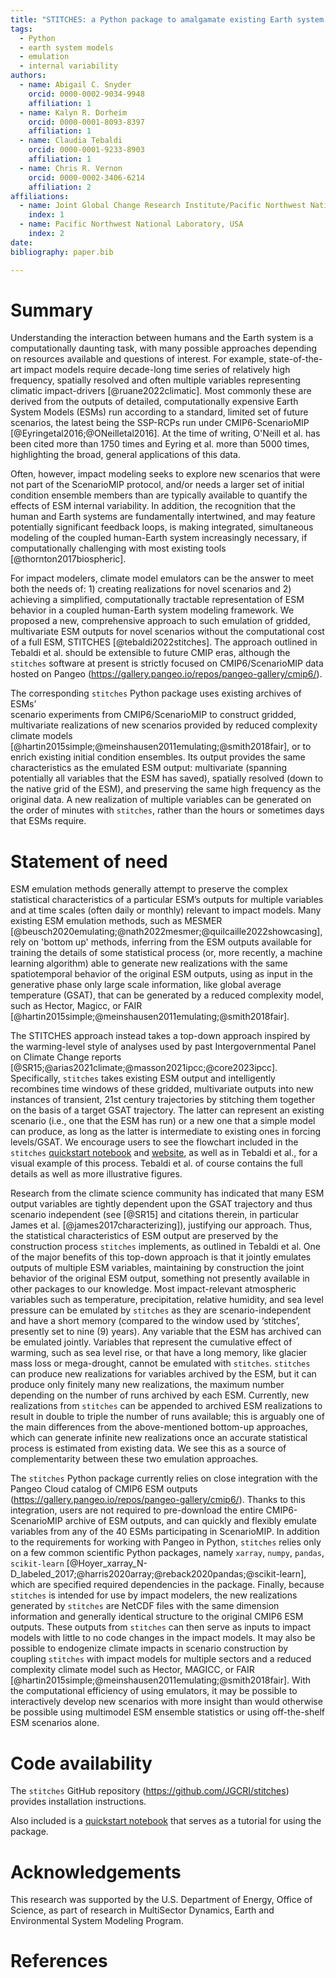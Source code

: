 ```yaml
---
title: "STITCHES: a Python package to amalgamate existing Earth system model output into new scenario realizations"
tags:
  - Python
  - earth system models
  - emulation
  - internal variability
authors:
  - name: Abigail C. Snyder
    orcid: 0000-0002-9034-9948
    affiliation: 1
  - name: Kalyn R. Dorheim
    orcid: 0000-0001-8093-8397
    affiliation: 1
  - name: Claudia Tebaldi
    orcid: 0000-0001-9233-8903
    affiliation: 1
  - name: Chris R. Vernon
    orcid: 0000-0002-3406-6214
    affiliation: 2
affiliations:
  - name: Joint Global Change Research Institute/Pacific Northwest National Laboratory, USA
    index: 1
  - name: Pacific Northwest National Laboratory, USA
    index: 2
date:
bibliography: paper.bib

---
```


# Summary

Understanding the interaction between humans and the Earth system is a
computationally daunting task, with many possible approaches depending on
resources available and questions of interest. For example, state-of-the-art
impact models require decade-long time series of relatively high frequency,
spatially resolved and often multiple variables representing climatic impact-drivers
[@ruane2022climatic]. Most commonly these are derived from the outputs
of  detailed, computationally expensive Earth System Models (ESMs) run according
to a standard, limited set of future scenarios, the latest being the SSP-RCPs
run under CMIP6-ScenarioMIP [@Eyringetal2016;@ONeilletal2016]. At the time of
writing, O'Neill et al. has been cited more than 1750 times and Eyring et al.
more than 5000 times, highlighting the broad, general applications of this data.


Often, however, impact modeling seeks to explore new scenarios that were not
part of the ScenarioMIP protocol, and/or needs a larger set of initial condition
ensemble members than are typically available to quantify the effects of ESM
internal variability. In addition, the recognition that the human and Earth
systems are fundamentally intertwined, and may feature potentially
significant feedback loops, is making integrated, simultaneous modeling of
the coupled human-Earth system increasingly necessary, if computationally
challenging with most existing tools [@thornton2017biospheric].


For impact modelers, climate model emulators can be the answer to meet both
the needs of: 1) creating realizations for novel scenarios and 2) achieving a
simplified, computationally tractable representation of ESM behavior in a
coupled human-Earth system modeling framework. We proposed a new,
comprehensive approach to such emulation of gridded, multivariate ESM
outputs for novel scenarios without the computational cost of a full ESM,
STITCHES [@tebaldi2022stitches]. The approach outlined in Tebaldi et al. should
be extensible to future CMIP eras, although the `stitches` software at present 
is strictly focused on CMIP6/ScenarioMIP data hosted on Pangeo 
(https://gallery.pangeo.io/repos/pangeo-gallery/cmip6/). 


The corresponding `stitches` Python package uses existing archives of ESMs’  
scenario experiments from CMIP6/ScenarioMIP to construct gridded, multivariate 
realizations of new scenarios provided by reduced complexity climate models 
[@hartin2015simple;@meinshausen2011emulating;@smith2018fair], or to 
enrich existing initial condition ensembles. Its output provides the same
characteristics as the emulated ESM output: multivariate (spanning 
potentially all variables that the ESM has saved), spatially resolved (down to 
the native grid of the ESM), and preserving the same high frequency as the original data.
A new realization of multiple variables can be generated on the order of minutes with 
`stitches`, rather than the hours or sometimes days that ESMs require. 



# Statement of need

ESM emulation methods generally attempt to preserve the complex statistical
characteristics of a particular ESM’s outputs for multiple variables and at 
time scales (often daily or monthly) relevant to impact models. Many 
existing ESM emulation methods, such as MESMER 
[@beusch2020emulating;@nath2022mesmer;@quilcaille2022showcasing], rely 
on 'bottom up' methods, inferring from the ESM outputs available for training the
details of some  statistical process (or, more recently, a machine learning algorithm)
able to generate new realizations with the same spatiotemporal behavior of the original
ESM outputs, using as input in the generative phase only large scale information,
like global average temperature (GSAT), that can be generated by a reduced complexity
model, such as Hector, Magicc, or FAIR
[@hartin2015simple;@meinshausen2011emulating;@smith2018fair].


The STITCHES approach instead takes a top-down approach inspired by the warming-level
style of analyses used by past Intergovernmental Panel on Climate Change
reports [@SR15;@arias2021climate;@masson2021ipcc;@core2023ipcc]. Specifically,
`stitches` takes existing ESM output and intelligently recombines time windows
of these gridded, multivariate outputs into new instances of transient, 21st
century trajectories by stitching them together on the basis of a target GSAT
trajectory. The latter can represent an existing scenario (i.e., one that the
ESM has run) or a new one that a simple model can produce, as long as the latter
is intermediate to existing ones in forcing levels/GSAT. We encourage users to
see the flowchart included in the `stitches` 
[quickstart notebook](https://github.com/JGCRI/stitches/blob/main/notebooks/stitches-quickstart.ipynb) 
and [website](https://jgcri.github.io/stitches/), as well as in Tebaldi et al., for a visual example of this process.
Tebaldi et al. of course contains the full details as well as more illustrative figures.


Research from the climate science  community has indicated that many ESM output
variables are tightly dependent upon the GSAT trajectory and thus scenario
independent (see [@SR15] and citations therein, in particular James et al.
[@james2017characterizing]), justifying our approach. Thus, the statistical
characteristics of ESM output are preserved by the construction process `stitches`
implements, as outlined in Tebaldi et al. One of the major benefits of this
top-down approach is that it jointly emulates outputs of multiple ESM variables,
maintaining by construction the joint behavior of the original ESM output,
something not presently available in other packages to our knowledge. Most
impact-relevant atmospheric variables such as temperature, precipitation, relative
humidity, and sea level pressure can be emulated by `stitches` as they are
scenario-independent and have a short memory (compared to the window used by
‘stitches’, presently set to nine (9) years). Any variable that the ESM has archived can
be emulated jointly. Variables that represent the cumulative effect of warming,
such as sea level rise, or that have a long memory, like glacier mass loss or
mega-drought, cannot be emulated with `stitches`. `stitches` can produce new
realizations for variables archived by the ESM, but it can produce only finitely
many new realizations, the maximum number depending on the number of runs
archived by each ESM. Currently, new realizations from `stitches` can be
appended to archived ESM realizations to result in  double to triple the number
of runs available; this is arguably one of the main differences from the above-mentioned
bottom-up approaches, which can generate infinite new realizations
once an accurate statistical process is estimated from existing data. We see
this as a source of complementarity between these two emulation approaches.

The `stitches` Python package currently relies on close integration with the
Pangeo Cloud catalog of CMIP6 ESM outputs (https://gallery.pangeo.io/repos/pangeo-gallery/cmip6/).
Thanks to this integration, users are not required to pre-download the entire
CMIP6-ScenarioMIP archive of ESM outputs, and can quickly and flexibly
emulate variables from any of the 40 ESMs participating in ScenarioMIP.
In addition to the requirements for working with Pangeo in Python, `stitches`
relies only on a few common scientific Python packages, namely `xarray`, `numpy`,
`pandas`, `scikit-learn`
[@Hoyer_xarray_N-D_labeled_2017;@harris2020array;@reback2020pandas;@scikit-learn],
which are specified required dependencies in the package.
Finally, because `stitches` is intended for use by  impact modelers, the new
realizations generated by `stitches` are NetCDF files with the same dimension
information and generally identical structure to the original CMIP6 ESM outputs.
These outputs from `stitches` can then serve as inputs to impact models with
little to no code changes in the impact models. It may also be possible to
endogenize climate impacts in scenario construction by coupling `stitches`
with impact models for multiple sectors and a reduced complexity climate model
such as Hector, MAGICC, or FAIR
[@hartin2015simple;@meinshausen2011emulating;@smith2018fair].
With the computational efficiency of using emulators,
it may be possible to interactively develop new scenarios with more insight than
would otherwise be possible using multimodel ESM ensemble statistics or using
off-the-shelf ESM scenarios alone.



# Code availability 

The `stitches` GitHub repository (https://github.com/JGCRI/stitches) provides 
installation instructions.

Also included is a [quickstart notebook](https://github.com/JGCRI/stitches/blob/main/notebooks/stitches-quickstart.ipynb) that serves as a tutorial for using the package.


# Acknowledgements

This research was supported by the U.S. Department of Energy, Office of Science, as part of research in MultiSector Dynamics, Earth and Environmental System Modeling Program.

# References

